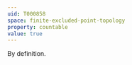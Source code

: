 ```yaml
---
uid: T000858
space: finite-excluded-point-topology
property: countable
value: true
---
```

By definition.

